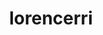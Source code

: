 ---
title: lorencerri
github: https://github.com/lorencerri
mode: dark
transition: 3s
archetype:
- Game
---